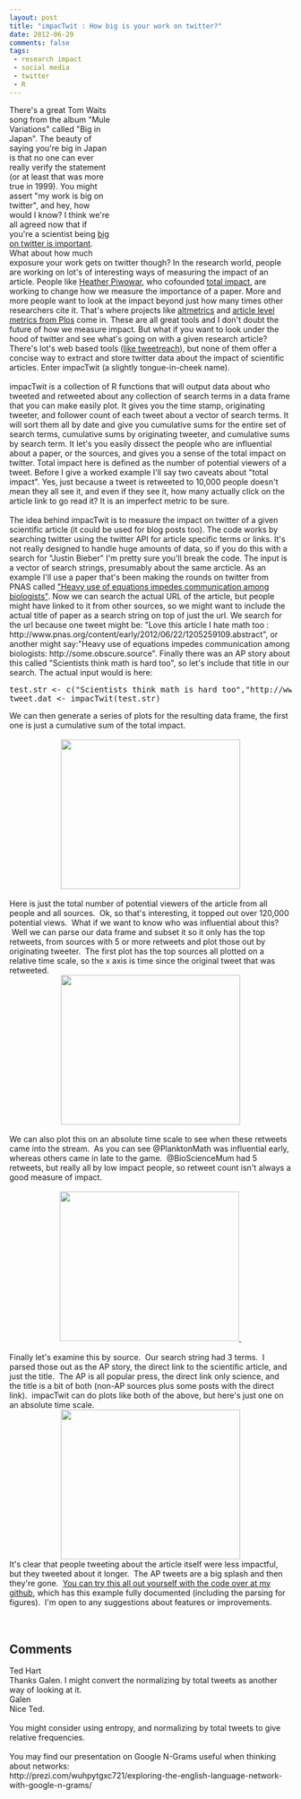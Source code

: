 ```yaml
---
layout: post
title: "impacTwit : How big is your work on twitter?"
date: 2012-06-29
comments: false
tags:
 - research impact
 - social media
 - twitter
 - R
---
```


<div class='post'>
<div class="separator" style="clear: both; text-align: center;"><object class="BLOGGER-youtube-video" classid="clsid:D27CDB6E-AE6D-11cf-96B8-444553540000" codebase="http://download.macromedia.com/pub/shockwave/cabs/flash/swflash.cab#version=6,0,40,0" data-thumbnail-src="http://0.gvt0.com/vi/2SUDZ30_PXg/0.jpg" height="266" style="clear: right; float: right;" width="320"><param name="movie" value="http://www.youtube.com/v/2SUDZ30_PXg&fs=1&source=uds" />    <param name="bgcolor" value="#FFFFFF" />    <param name="allowFullScreen" value="true" />    <embed width="320" height="266"  src="http://www.youtube.com/v/2SUDZ30_PXg&fs=1&source=uds" type="application/x-shockwave-flash" allowfullscreen="true"></embed></object></div>There's a great Tom Waits song from the album "Mule Variations" called "Big in Japan".  The beauty of saying you're big in Japan is that no one can ever really verify the statement (or at least that was more true in 1999).  You might assert "my work is big on twitter", and hey, how would I know?  I think we're all agreed now that if you're a scientist being <a href="http://www.biodiversityinfocus.com/blog/2012/01/02/twitter-for-scientists-and-why-you-should-try-it-scienceshare/">big on twitter is important</a>. What about how much exposure your work gets on twitter though? In the research world, people are working on lot's of interesting ways of measuring the impact of an article.  People like <a href="http://www.researchremix.org/wordpress/">Heather Piwowar</a>, who cofounded <a href="http://total-impact.org/">total impact</a>, are working to change how we measure the importance of a paper.  More and more people want to look at the impact beyond just how many times other researchers cite it.  That's where projects like <a href="http://blogs.lse.ac.uk/impactofsocialsciences/2012/04/04/31-flavours-research-impact/">altmetrics</a> and <a href="http://article-level-metrics.plos.org/">article level metrics from Plos</a> come in.  These are all great tools and I don't doubt the future of how we measure impact.  But what if you want to look under the hood of twitter and see what's going on with a given research article?  There's lot's web based tools (<a href="http://tweetreach.com/" target="_blank">like tweetreach</a>), but none of them offer a concise way to extract and store twitter data about the impact of scientific articles.  Enter impacTwit (a slightly tongue-in-cheek name). <br /><br />impacTwit is a collection of R functions that will output data about who tweeted and retweeted about any collection of search terms in a data frame that you can make easily plot.  It gives you the time stamp, originating tweeter, and follower count of each tweet about a vector of search terms.  It will sort them all by date and give you cumulative sums for the entire set of search terms, cumulative sums by originating tweeter, and cumulative sums by search term.  It let's you easily dissect the people who are influential about a paper, or the sources, and gives you a sense of the total impact on twitter. Total impact here is defined as the number of potential viewers of a tweet. Before I give a worked example I'll say two caveats about "total impact". Yes, just because a tweet is retweeted to 10,000 people doesn't mean they all see it, and even if they see it, how many actually click on the article link to go read it?  It is an imperfect metric to be sure. <br /><br />The idea behind impacTwit is to measure the impact on twitter of a given scientific article (it could be used for blog posts too).  The code works by searching twitter using the twitter API for article specific terms or links.  It's not really designed to handle huge amounts of data, so if you do this with a search for "Justin Bieber" I'm pretty sure you'll break the code.  The input is a vector of search strings, presumably about the same arcticle. As an example I'll use a paper that's been making the rounds on twitter from PNAS called <a href="http://www.pnas.org/content/early/2012/06/22/1205259109.abstract">"Heavy use of equations impedes communication among biologists"</a>.  Now we can search the actual URL of the article, but people might have linked to it from other sources, so we might want to include the actual title of paper as a search string on top of just the url. We search for the url because one tweet might be: "Love this article I hate math too : http://www.pnas.org/content/early/2012/06/22/1205259109.abstract", or another might say:"Heavy use of equations impedes communication among biologists: http://some.obscure.source".  Finally there was an AP story about this called "Scientists think math is hard too", so let's include that title in our search. The actual input would is here:   <br /><pre class="brush:python" name="code">test.str &lt;- c("Scientists think math is hard too","http://www.pnas.org/content/early/2012/06/22/1205259109.abstract","Heavy use of equations impedes communication among biologists")<br />tweet.dat &lt;- impacTwit(test.str)<br /></pre>We can then generate a series of plots for the resulting data frame, the first one is just a cumulative sum of the total impact.                <br /><br /><div class="separator" style="clear: both; text-align: center;"><a href="http://4.bp.blogspot.com/-ZIpPCl347M8/T-42hwLf5LI/AAAAAAAADU0/Tj9APRXSzgM/s1600/totalImpact.png" imageanchor="1" style="margin-left: 1em; margin-right: 1em;"><img border="0" height="267" src="http://4.bp.blogspot.com/-ZIpPCl347M8/T-42hwLf5LI/AAAAAAAADU0/Tj9APRXSzgM/s320/totalImpact.png" width="320" /></a></div><div class="separator" style="clear: both; text-align: center;"><br /></div><div class="separator" style="clear: both; text-align: left;">Here is just the total number of potential viewers of the article from all people and all sources. &nbsp;Ok, so that's interesting, it topped out over 120,000 potential views. &nbsp;What if we want to know who was influential about this? &nbsp;Well we can parse our data frame and subset it so it only has the top retweets, from sources with 5 or more retweets and plot those out by originating tweeter. &nbsp;The first plot has the top sources all plotted on a relative time scale, so the x axis is time since the original tweet that was retweeted.</div><div class="separator" style="clear: both; text-align: center;"></div><div class="separator" style="clear: both; text-align: center;"><a href="http://2.bp.blogspot.com/-qPdDMNgZzmA/T-42hakDUPI/AAAAAAAADUs/-Se0Ab84E4I/s1600/retweetscentered.png" imageanchor="1" style="margin-left: 1em; margin-right: 1em;"><img border="0" height="267" src="http://2.bp.blogspot.com/-qPdDMNgZzmA/T-42hakDUPI/AAAAAAAADUs/-Se0Ab84E4I/s320/retweetscentered.png" width="320" /></a></div><div class="separator" style="clear: both; text-align: center;"><br /></div><div class="separator" style="clear: both; text-align: left;">We can also plot this on an absolute time scale to see when these retweets came into the stream. &nbsp;As you can see @PlanktonMath was influential early, whereas others came in late to the game. &nbsp;@BioScienceMum had 5 retweets, but really all by low impact people, so retweet count isn't always a good measure of impact.</div><div class="separator" style="clear: both; text-align: center;"><br /></div><div class="separator" style="clear: both; text-align: center;"><a href="http://1.bp.blogspot.com/-ZxGDFJ3_tL4/T-42hJ9a7ZI/AAAAAAAADUk/tZxtfTcll4U/s1600/retweetsabstime.png" imageanchor="1" style="margin-left: 1em; margin-right: 1em;"><img border="0" height="267" src="http://1.bp.blogspot.com/-ZxGDFJ3_tL4/T-42hJ9a7ZI/AAAAAAAADUk/tZxtfTcll4U/s320/retweetsabstime.png" width="320" />&nbsp;</a></div><div class="separator" style="clear: both; text-align: center;"><br /></div><div class="separator" style="clear: both; text-align: left;">Finally let's examine this by source. &nbsp;Our search string had 3 terms. &nbsp;I parsed those out as the AP story, the direct link to the scientific article, and just the title. &nbsp;The AP is all popular press, the direct link only science, and the title is a bit of both (non-AP sources plus some posts with the direct link). &nbsp;impacTwit can do plots like both of the above, but here's just one on an absolute time scale.</div><div class="separator" style="clear: both; text-align: center;"><a href="http://3.bp.blogspot.com/-PUn05wb1xio/T-42glCIP2I/AAAAAAAADUc/5elPrnr-7V0/s1600/abstimebySource.png" imageanchor="1" style="margin-left: 1em; margin-right: 1em;"><img border="0" height="267" src="http://3.bp.blogspot.com/-PUn05wb1xio/T-42glCIP2I/AAAAAAAADUc/5elPrnr-7V0/s320/abstimebySource.png" width="320" /></a></div><div class="separator" style="clear: both; text-align: left;">It's clear that people tweeting about the article itself were less impactful, but they tweeted about it longer. &nbsp;The AP tweets are a big splash and then they're gone. &nbsp;<a href="http://github.com/emhart/ImpacTwit" target="_blank">You can try this all out yourself with the code over at my github</a>, which has this example fully documented (including the parsing for figures). &nbsp;I'm open to any suggestions about features or improvements.</div><br /><br /></div>
<h2>Comments</h2>
<div class='comments'>
<div class='comment'>
<div class='author'>Ted Hart</div>
<div class='content'>
Thanks Galen.  I might convert the normalizing by total tweets as another way of looking at it.</div>
</div>
<div class='comment'>
<div class='author'>Galen</div>
<div class='content'>
Nice Ted.<br /><br />You might consider using entropy, and normalizing by total tweets to give relative frequencies.<br /><br />You may find our presentation on Google N-Grams useful when thinking about networks:<br />http://prezi.com/wuhpytgxc721/exploring-the-english-language-network-with-google-n-grams/</div>
</div>
</div>

